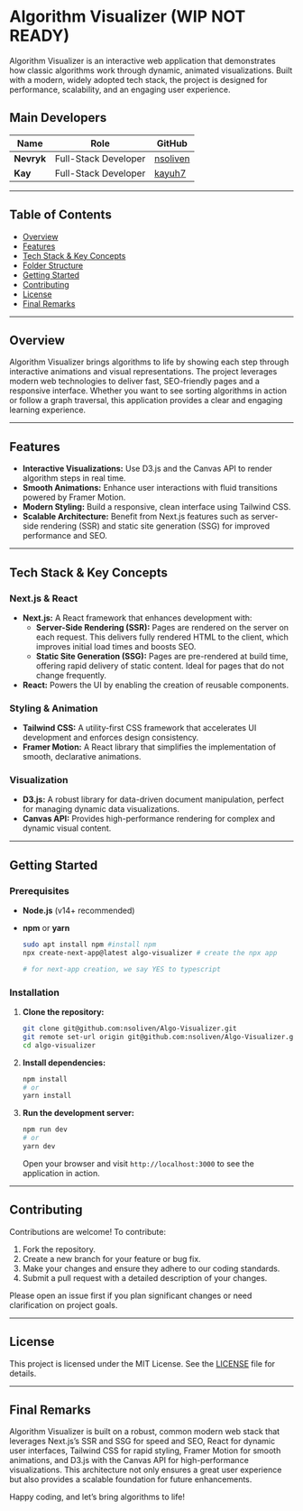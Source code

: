 
# Algorithm Visualizer (WIP NOT READY)

Algorithm Visualizer is an interactive web application that demonstrates how classic algorithms work through dynamic, animated visualizations. Built with a modern, widely adopted tech stack, the project is designed for performance, scalability, and an engaging user experience.

## Main Developers

| Name            | Role               | GitHub                                         |
| --------------- | ------------------ | ---------------------------------------------- |
| **Nevryk** | Full-Stack Developer     | [nsoliven](https://github.com/nsoliven) |
| **Kay**     | Full-Stack Developer | [kayuh7](https://github.com/kayuh7)         |


---

## Table of Contents

- [Overview](#overview)
- [Features](#features)
- [Tech Stack & Key Concepts](#tech-stack--key-concepts)
- [Folder Structure](#folder-structure)
- [Getting Started](#getting-started)
- [Contributing](#contributing)
- [License](#license)
- [Final Remarks](#final-remarks)

---

## Overview

Algorithm Visualizer brings algorithms to life by showing each step through interactive animations and visual representations. The project leverages modern web technologies to deliver fast, SEO-friendly pages and a responsive interface. Whether you want to see sorting algorithms in action or follow a graph traversal, this application provides a clear and engaging learning experience.

---

## Features

- **Interactive Visualizations:** Use D3.js and the Canvas API to render algorithm steps in real time.
- **Smooth Animations:** Enhance user interactions with fluid transitions powered by Framer Motion.
- **Modern Styling:** Build a responsive, clean interface using Tailwind CSS.
- **Scalable Architecture:** Benefit from Next.js features such as server-side rendering (SSR) and static site generation (SSG) for improved performance and SEO.

---

## Tech Stack & Key Concepts

### Next.js & React

- **Next.js:** A React framework that enhances development with:
  - **Server-Side Rendering (SSR):** Pages are rendered on the server on each request. This delivers fully rendered HTML to the client, which improves initial load times and boosts SEO.
  - **Static Site Generation (SSG):** Pages are pre-rendered at build time, offering rapid delivery of static content. Ideal for pages that do not change frequently.
- **React:** Powers the UI by enabling the creation of reusable components.

### Styling & Animation

- **Tailwind CSS:** A utility-first CSS framework that accelerates UI development and enforces design consistency.
- **Framer Motion:** A React library that simplifies the implementation of smooth, declarative animations.

### Visualization

- **D3.js:** A robust library for data-driven document manipulation, perfect for managing dynamic data visualizations.
- **Canvas API:** Provides high-performance rendering for complex and dynamic visual content.

---

## Getting Started

### Prerequisites

- **Node.js** (v14+ recommended)
- **npm** or **yarn**

   ```bash
   sudo apt install npm #install npm
   npx create-next-app@latest algo-visualizer # create the npx app

   # for next-app creation, we say YES to typescript
   ```

### Installation

1. **Clone the repository:**

   ```bash
   git clone git@github.com:nsoliven/Algo-Visualizer.git 
   git remote set-url origin git@github.com:nsoliven/Algo-Visualizer.git 
   cd algo-visualizer
   ```

2. **Install dependencies:**

   ```bash
   npm install
   # or
   yarn install
   ```

3. **Run the development server:**

   ```bash
   npm run dev
   # or
   yarn dev
   ```

   Open your browser and visit `http://localhost:3000` to see the application in action.

---

## Contributing

Contributions are welcome! To contribute:

1. Fork the repository.
2. Create a new branch for your feature or bug fix.
3. Make your changes and ensure they adhere to our coding standards.
4. Submit a pull request with a detailed description of your changes.

Please open an issue first if you plan significant changes or need clarification on project goals.

---

## License

This project is licensed under the MIT License. See the [LICENSE](LICENSE) file for details.

---

## Final Remarks

Algorithm Visualizer is built on a robust, common modern web stack that leverages Next.js’s SSR and SSG for speed and SEO, React for dynamic user interfaces, Tailwind CSS for rapid styling, Framer Motion for smooth animations, and D3.js with the Canvas API for high-performance visualizations. This architecture not only ensures a great user experience but also provides a scalable foundation for future enhancements.

Happy coding, and let’s bring algorithms to life!
